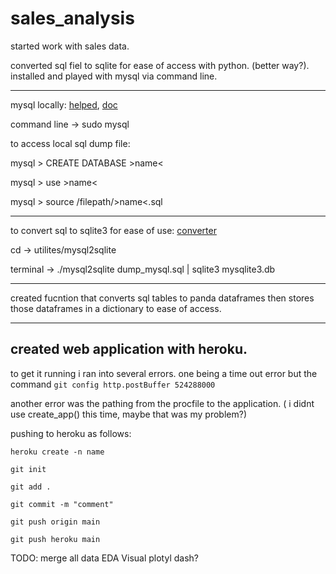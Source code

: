 # sales_analysis

started work with sales data.

converted sql fiel to sqlite for ease of access with python. (better way?). installed and played with mysql via command line.

---

mysql locally: [helped](https://www.digitalocean.com/community/tutorials/how-to-install-mysql-on-ubuntu-18-04), [doc](https://dev.mysql.com/doc/refman/8.0/en/mysql.html)

command line -> sudo mysql

to access local sql dump file:

mysql > CREATE DATABASE >name<

mysql > use >name<

mysql > source /filepath/>name<.sql

---

to convert sql to sqlite3 for ease of use: [converter](https://github.com/Terrencebosco/mysql2sqlite)


cd -> utilites/mysql2sqlite

terminal -> ./mysql2sqlite dump_mysql.sql | sqlite3 mysqlite3.db

---

created fucntion that converts sql tables to panda dataframes then stores those dataframes in a dictionary to ease of access.

---

## created web application with heroku.

to get it running i ran into several errors. one being a time out error but the command `git config http.postBuffer 524288000`

another error was the pathing from the procfile to the application. ( i didnt use create_app() this time, maybe that was my problem?)

pushing to heroku as follows:

    heroku create -n name

    git init

    git add .

    git commit -m "comment"

    git push origin main

    git push heroku main




TODO:
    merge all data
    EDA
    Visual
    plotyl dash?